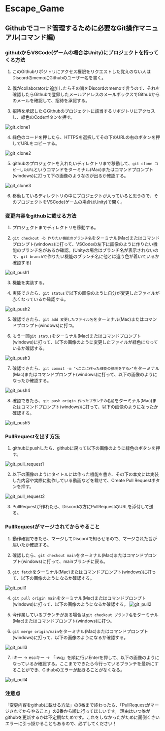 # Escape_Game
## Githubでコード管理するために必要なGit操作マニュアル(コマンド編)
### githubからVSCode(ゲームの場合はUnity)にプロジェクトを持ってくる方法
1. このGithubリポジトリにアクセス権限をリクエストした覚えのない人はDiscordのmemoにGithubのユーザー名を書く。

2. 僕がcollaboratorに追加したらその旨をDiscordのmemoで言うので、それを確認したらGithubで登録したメールアドレスのメールボックスでGithubからのメールを確認して、招待を承認する。

3. 招待を承認したらGithubのプロジェクトに該当するリポジトリにアクセスし、緑色のCodeボタンを押す。

![git_clone1](https://github.com/yoskoshi/Escape_Game/assets/110778997/5971a822-4f90-4d63-bf50-17530a39fd4d)

4. 緑色のコードを押したら、HTTPSを選択してその下のURLの右のボタンを押してURLをコピーする。

![git_clone2](https://github.com/yoskoshi/Escape_Game/assets/110778997/3414ac00-8379-4a5c-8f39-a8c1a333c225)

5. githubのプロジェクトを入れたいディレクトリまで移動して、`git clone コピーしたURL`というコマンドをターミナル(Mac)またはコマンドプロンプト(windows)に打って下の画像のようなのが出るか確認する。

![git_clone3](https://github.com/yoskoshi/Escape_Game/assets/110778997/8b418c5f-a210-41c5-ac06-7c4d0e801ba7)

6. 移動しているディレクトリの中にプロジェクトが入っていると思うので、そのプロジェクトをVSCode(ゲームの場合はUnity)で開く。

### 変更内容をgithubに載せる方法
1. プロジェクトまでディレクトリを移動する。

2. `git checkout -b 作りたい機能のブランチ名`をターミナル(Mac)またはコマンドプロンプト(windows)に打って、VSCodeの左下に画像のように作りたい機能のブランチ名があるか確認。(Unityの場合はブランチ名が表示されないので、`git branch`で作りたい機能のブランチ名に他とは違う色が着いているか確認する)

![git_push1](https://github.com/yoskoshi/Escape_Game/assets/110778997/d2f1dd07-b0e2-457a-a12e-4470ef90eb0f)

3. 機能を実装する。

4. 実装できたら、`git status`で以下の画像のように自分が変更したファイルが赤くなっているか確認する。

![git_push2](https://github.com/yoskoshi/Escape_Game/assets/110778997/5f1612c9-dae1-4964-b6a7-56cbab8858f5)

5. 確認できたら、`git add 変更したファイル名`をターミナル(Mac)またはコマンドプロンプト(windows)に打つ。

6. もう一回`git status`をターミナル(Mac)またはコマンドプロンプト(windows)に打って、以下の画像のように変更したファイルが緑色になっているか確認する。

![git_push3](https://github.com/yoskoshi/Escape_Game/assets/110778997/7fe155a8-7880-4625-85c0-b1c7e37a252f)

7. 確認できたら、`git commit -m "<ここに作った機能の説明をする>"`をターミナル(Mac)またはコマンドプロンプト(windows)に打って、以下の画像のようになったか確認する。

![git_push4](https://github.com/yoskoshi/Escape_Game/assets/110778997/2a74e2ba-9d89-4a9a-b75e-0d9ae782d823)

8. 確認できたら、`git push origin 作ったブランチの名前`をターミナル(Mac)またはコマンドプロンプト(windows)に打って、以下の画像のようになったか確認する。

![git_push5](https://github.com/yoskoshi/Escape_Game/assets/110778997/bbe83d3f-69ef-4a5c-8fc5-6a3ac7a572d3)

### PullRequestを出す方法
1. githubにpushしたら、githubに戻って以下の画像のように緑色のボタンを押す。

![git_pull_request1](https://github.com/yoskoshi/Escape_Game/assets/110778997/4e48266c-06b4-47a3-97fd-4b21d7ad204a)

2. 以下の画像のようにタイトルには作った機能を書き、その下の本文には実装した内容や実際に動作している動画などを載せて、Create Pull Requestボタンを押す。

![git_pull_request2](https://github.com/yoskoshi/Escape_Game/assets/110778997/516db80b-2b0e-42ec-aa47-9abcb2fd7c31)

3. PullRequestが作れたら、Discordの方にPullRequestのURLを添付して送る。

### PullRequestがマージされてからやること
1. 動作確認できたら、マージしてDiscordで知らせるので、マージされた旨が届いたか確認する。

2. 確認したら、`git checkout main`をターミナル(Mac)またはコマンドプロンプト(windows)に打って、mainブランチに戻る。

3. `git fetch`をターミナル(Mac)またはコマンドプロンプト(windows)に打って、以下の画像のようになるか確認する。

![git_pull1](https://github.com/yoskoshi/Escape_Game/assets/110778997/af6f8279-e63c-4bd2-b456-8f9f75527266)

4. `git pull origin main`をターミナル(Mac)またはコマンドプロンプト(windows)に打って、以下の画像のようになるか確認する。
![git_pull2](https://github.com/yoskoshi/Escape_Game/assets/110778997/c12fe2f5-1c81-49a5-879e-931ac624d389)

5. 今作業しているブランチがある場合は`git checkout ブランチ名`をターミナル(Mac)またはコマンドプロンプト(windows)に打つ。

6. `git merge origin/main`をターミナル(Mac)またはコマンドプロンプト(windows)に打って、以下の画像のようになるか確認する。

![git_pull3](https://github.com/yoskoshi/Escape_Game/assets/110778997/574b176a-4543-4a9b-9d36-62ce886c04a8)

7. iキー -> escキー -> 「:wq」を順に行いEnterを押して、以下の画像のようになっているか確認する。ここまでできたら今行っているブランチを最新にすることができ、Githubのエラーが起きることがなくなる。

![git_pull4](https://github.com/yoskoshi/Escape_Game/assets/110778997/d9f63be0-c5a2-4cf7-bb8e-532d98f59b91)

### 注意点
「変更内容をgithubに載せる方法」の3番まで終わったら、「PullRequestがマージされてからやること」の2番から順に行ってほしいです。
理由はいつ誰がgithubを更新するかは不定期なためです。これをしなかったがために面倒くさいエラーに引っ掛かることもあるので、必ずしてください！